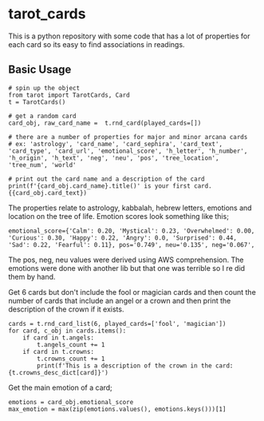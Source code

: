 # tarot_cards
This is a python repository with some code that has a lot of properties for each card so its easy to find associations in readings.

## Basic Usage
```
# spin up the object
from tarot import TarotCards, Card
t = TarotCards()

# get a random card
card_obj, raw_card_name =  t.rnd_card(played_cards=[])

# there are a number of properties for major and minor arcana cards
# ex: 'astrology', 'card_name', 'card_sephira', 'card_text', 'card_type', 'card_url', 'emotional_score', 'h_letter', 'h_number', 'h_origin', 'h_text', 'neg', 'neu', 'pos', 'tree_location', 'tree_num', 'world'

# print out the card name and a description of the card
print(f'{card_obj.card_name}.title()' is your first card. {{card_obj.card_text})
```
The properties relate to astrology, kabbalah, hebrew letters, emotions and location on the tree of life.
Emotion scores look something like this;
```
emotional_score={'Calm': 0.20, 'Mystical': 0.23, 'Overwhelmed': 0.00, 'Curious': 0.30, 'Happy': 0.22, 'Angry': 0.0, 'Surprised': 0.44, 'Sad': 0.22, 'Fearful': 0.11}, pos='0.749', neu='0.135', neg='0.067',
```
The pos, neg, neu values were derived using AWS comprehension.
The emotions were done with another lib but that one was terrible so I re did them by hand.

Get 6 cards but don't include the fool or magician cards and then count the number of cards that include an angel or a crown and then print the description of the crown if it exists.
```
cards = t.rnd_card_list(6, played_cards=['fool', 'magician'])
for card, c_obj in cards.items():
    if card in t.angels:
        t.angels_count += 1
    if card in t.crowns:
        t.crowns_count += 1
        print(f'This is a description of the crown in the card: {t.crowns_desc_dict[card]}')
```
Get the main emotion of a card;
```
emotions = card_obj.emotional_score
max_emotion = max(zip(emotions.values(), emotions.keys()))[1]
```



